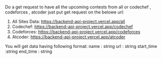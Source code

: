 Do a get request to have all the upcoming contests from all or codechef , codeforces , atcoder just put get request on the belowe url:
1) All Sites Data: https://backend-api-project.vercel.app/all
2) Codechef: https://backend-api-project.vercel.app/codechef
3) Codeforces: https://backend-api-project.vercel.app/codeforces
4) Atcoder: https://backend-api-project.vercel.app/atcoder

You will get data having following format:
name : string
url : string 
start_time :string 
end_time : string
